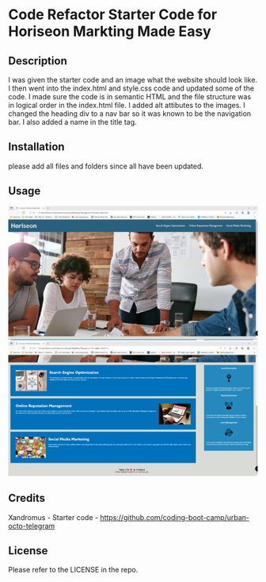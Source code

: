 # Code Refactor Starter Code for Horiseon Markting Made Easy

## Description
I was given the starter code and an image what the website should look like. I then went into the index.html and style.css code and updated some of the code. I made sure the code is in semantic HTML and the file structure was in logical order in the index.html file. I added alt attibutes to the images. I changed the heading div to a nav bar so it was known to be the navigation bar. I also added a name in the title tag. 

## Installation

please add all files and folders since all have been updated. 

## Usage

![alttext](assets/images/website-top.png)
![alttext](assets/images/website-bottom.png)

## Credits

Xandromus - Starter code - https://github.com/coding-boot-camp/urban-octo-telegram

## License

Please refer to the LICENSE in the repo.